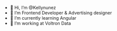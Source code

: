 - 👋 Hi, I’m @Kellynunez
- 👀 I’m Frontend Developer & Advertising designer
- 🌱 I’m currently learning Angular
- 💞️ I’m working at Voltron Data

<!---
Kellynunez/Kellynunez is a ✨ special ✨ repository because its `README.md` (this file) appears on your GitHub profile.
You can click the Preview link to take a look at your changes.
--->
